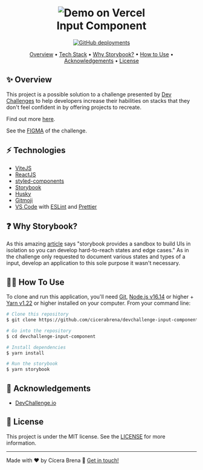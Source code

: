 <h1 align="center">
    <img alt="Demo on Vercel" src="https://i.ibb.co/ckHfPY4/input-component.gif" />
    <br>
    Input Component
</h1>
<p align="center">
  <a href="https://devchallenge-input-component.vercel.app/">
    <img alt="GitHub deployments" src="https://img.shields.io/github/deployments/cicerabrena/devchallenge-input-component/production?label=vercel&logo=vercel&logoColor=white&style=for-the-badge">
  </a>
</p>

<p align="center">
  <a href="#sparkles-overview">Overview</a> •
  <a href="#zap-tech-stack">Tech Stack</a> •
  <a href="#question-why-storybook">Why Storybook?</a> •
  <a href="#technologist-how-to-use">How to Use</a> •
  <a href="#hugs-acknowledgements">Acknowledgements</a> •
  <a href="#memo-license">License</a>
</p>

## :sparkles: **Overview**

This project is a possible solution to a challenge presented by [Dev Challenges][devchallenges] to help developers increase their habilities on stacks that they don't feel confident in by offering projects to recreate.

Find out more [here][devchallenges].

See the [FIGMA](https://devchallenges.io/challenges/TSqutYM4c5WtluM7QzGp) of the challenge.

## :zap: Technologies

- [ViteJS](https://vitejs.dev)
- [ReactJS](https://reactjs.org/)
- [styled-components](https://www.styled-components.com/)
- [Storybook](https://storybook.js.org)
- [Husky](https://typicode.github.io/husky/#/)
- [Gitmoji](https://gitmoji.dev)
- [VS Code](https://code.visualstudio.com) with [ESLint](https://marketplace.visualstudio.com/items?itemName=dbaeumer.vscode-eslint) and [Prettier](https://marketplace.visualstudio.com/items?itemName=esbenp.prettier-vscode)

## :question: **Why Storybook?**

As this amazing [article](https://www.komododigital.co.uk/insights/react-storybook-why-should-you-use-it#:~:text=Storybook%20is%20a%20development%20environment,affect%20the%20behaviour%20of%20components.) says "storybook provides a sandbox to build UIs in isolation so you can develop hard-to-reach states and edge cases." As in the challenge only requested to document various states and types of a input, develop an application to this sole purpose it wasn't necessary.

## :technologist: How To Use

To clone and run this application, you'll need [Git](https://git-scm.com), [Node.js v16.14](https://nodejs.org/en/) or higher + [Yarn v1.22](https://yarnpkg.com) or higher installed on your computer. From your command line:

```bash
# Clone this repository
$ git clone https://github.com/cicerabrena/devchallenge-input-component devchallenge-input-component

# Go into the repository
$ cd devchallenge-input-component

# Install dependencies
$ yarn install

# Run the storybook
$ yarn storybook
```

## :hugs: Acknowledgements

- [DevChallenge.io][devchallenges]

## :memo: License

This project is under the MIT license. See the [LICENSE]() for more information.

---

Made with ♥ by Cícera Brena :wave: [Get in touch!](https://www.linkedin.com/in/cicerabrens/)

[devchallenges]: https://devchallenges.io
